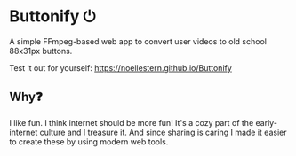 # Buttonify ⏻

A simple FFmpeg-based web app to convert user videos to old school 88x31px buttons.

Test it out for yourself: https://noellestern.github.io/Buttonify

## Why❓

I like fun. I think internet should be more fun! It's a cozy part of the early-internet culture and I treasure it. And since sharing is caring I made it easier to create these by using modern web tools.